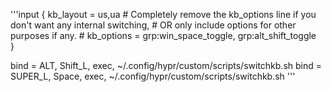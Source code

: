 '''input {
    kb_layout = us,ua
    # Completely remove the kb_options line if you don't want any internal switching,
    # OR only include options for other purposes if any.
    # kb_options = grp:win_space_toggle, grp:alt_shift_toggle  
}

bind = ALT, Shift_L, exec, ~/.config/hypr/custom/scripts/switchkb.sh
bind = SUPER_L, Space, exec, ~/.config/hypr/custom/scripts/switchkb.sh
'''
